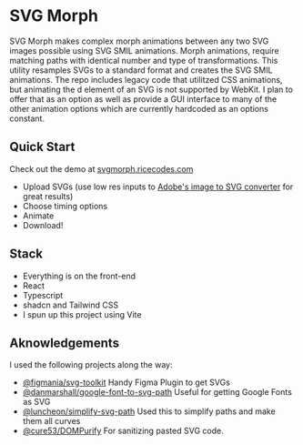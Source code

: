 # SVG Morph

SVG Morph makes complex morph animations between any two SVG images possible using SVG SMIL animations. Morph animations, require matching paths with identical number and type of transformations. This utility resamples SVGs to a standard format and creates the SVG SMIL animations. The repo includes legacy code that utilitzed CSS animations, but animating the d element of an SVG is not supported by WebKit. I plan to offer that as an option as well as provide a GUI interface to many of the other animation options which are currently hardcoded as an options constant.

## Quick Start
Check out the demo at [svgmorph.ricecodes.com](https://svgmorph.ricecodes.com/)

- Upload SVGs (use low res inputs to [Adobe's image to SVG converter](https://www.adobe.com/express/feature/image/convert/svg) for great results)
- Choose timing options
- Animate
- Download!

## Stack
- Everything is on the front-end
- React
- Typescript
- shadcn and Tailwind CSS
- I spun up this project using Vite

## Aknowledgements
I used the following projects along the way:
- [@figmania/svg-toolkit](https://github.com/figmania/svg-toolkit) Handy Figma Plugin to get SVGs
- [@danmarshall/google-font-to-svg-path](https://github.com/danmarshall/google-font-to-svg-path) Useful for getting Google Fonts as SVG
- [@luncheon/simplify-svg-path](https://github.com/luncheon/simplify-svg-path) Used this to simplify paths and make them all curves
- [@cure53/DOMPurify](https://github.com/cure53/DOMPurify) For sanitizing pasted SVG code.
